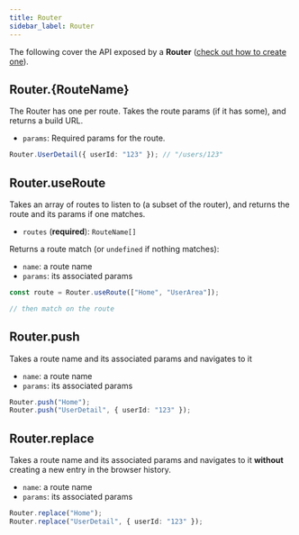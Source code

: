 ```yaml
---
title: Router
sidebar_label: Router
---
```


The following cover the API exposed by a **Router** ([check out how to create one](/creating-your-router)).

## Router.{RouteName}

The Router has one per route. Takes the route params (if it has some), and returns a build URL.

- `params`: Required params for the route.

```ts
Router.UserDetail({ userId: "123" }); // "/users/123"
```

## Router.useRoute

Takes an array of routes to listen to (a subset of the router), and returns the route and its params if one matches.

- `routes` (**required**): `RouteName[]`

Returns a route match (or `undefined` if nothing matches):

- `name`: a route name
- `params`: its associated params

```ts
const route = Router.useRoute(["Home", "UserArea"]);

// then match on the route
```

## Router.push

Takes a route name and its associated params and navigates to it

- `name`: a route name
- `params`: its associated params

```ts
Router.push("Home");
Router.push("UserDetail", { userId: "123" });
```

## Router.replace

Takes a route name and its associated params and navigates to it **without** creating a new entry in the browser history.

- `name`: a route name
- `params`: its associated params

```ts
Router.replace("Home");
Router.replace("UserDetail", { userId: "123" });
```
